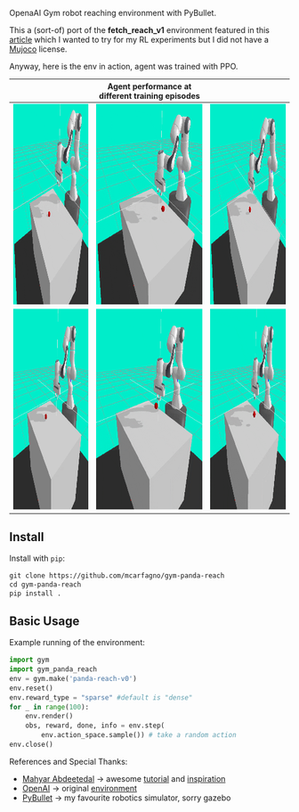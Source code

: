 OpenaAI Gym robot reaching environment with PyBullet.

This a (sort-of) port of the **fetch_reach_v1** environment featured in this [article](https://openai.com/blog/ingredients-for-robotics-research/) which I wanted to try for my RL experiments but I did not have a [Mujoco](http://mujoco.org) license.

Anyway, here is the env in action, agent was trained with PPO. 

| | Agent performance at different training episodes | |
|:-------------------------:|:-------------------------:|:-------------------------:|
|<img src="img/5.gif" alt="1" width = 360px height = 360px >|<img src="img/10.gif" alt="1" width = 360px height = 360px >|<img src="img/50.gif" alt="1" width = 360px height = 360px >|
|<img src="img/200.gif" alt="1" width = 360px height = 360px >|<img src="img/400.gif" alt="1" width = 360px height = 360px >|<img src="img/800.gif" alt="1" width = 360px height = 360px >|

## Install

Install with `pip`:

    git clone https://github.com/mcarfagno/gym-panda-reach
    cd gym-panda-reach
    pip install .

## Basic Usage 

Example running of the environment:

```python
import gym
import gym_panda_reach
env = gym.make('panda-reach-v0')
env.reset()
env.reward_type = "sparse" #default is "dense"
for _ in range(100):
    env.render()
    obs, reward, done, info = env.step(
        env.action_space.sample()) # take a random action
env.close()
```
References and Special Thanks:
* [Mahyar Abdeetedal](https://github.com/mahyaret) -> awesome [tutorial](https://www.etedal.net/2020/04/pybullet-panda.html) and [inspiration](https://github.com/mahyaret/gym-panda)
* [OpenAI]() -> original [environment](https://github.com/openai/gym/tree/master/gym/envs/robotics/fetch)
* [PyBullet](pybullet.org) -> my favourite robotics simulator, sorry gazebo
